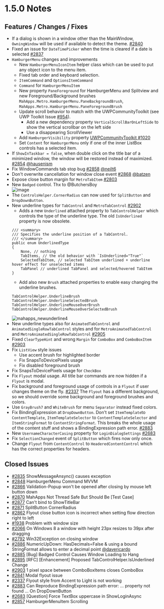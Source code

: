 # 1.5.0 Notes

## Features / Changes / Fixes

- If a dialog is shown in a window other than the MainWindow, `OwningWindow` will be used if available to detect the theme. [#2840](https://github.com/MahApps/MahApps.Metro/pull/2840)
- Fixed an issue for `DateTimePicker` when the time is cleared if a date is selected [#2837](https://github.com/MahApps/MahApps.Metro/pull/2837)
- `HamburgerMenu` changes and improvements
    + New `HamburgerMenuIconItem` helper class which can be used to put any object icon to the menu item.
    + Fixed tab order and keyboard selection.
    + `ItemCommand` and `OptionsItemCommand`
    + `Command` for `HamburgerMenuItem`
    + New property `PaneForeground` for HamburgerMenu and Splitview and new Foreground/Background brushes `MahApps.Metro.HamburgerMenu.PaneBackgroundBrush`, `MahApps.Metro.HamburgerMenu.PaneForegroundBrush`
    + Update scroll behavior to match with the UWPCommunityToolkit (see UWP Toolkit Issue [#954](https://github.com/Microsoft/UWPCommunityToolkit/issues/954)).
        * Add a new dependency property `VerticalScrollBarOnLeftSide` to show the vertical scrollbar on the left side
        * Use a disappearing ScrollViewer
    + Add `HamburgerVisibility` property [UWPCommunityToolkit #1020](https://github.com/Microsoft/UWPCommunityToolkit/pull/1020)
    + Set `Content` for `HamburgerMenu` only if one of the inner ListBox controls has a selected item.
- If `ShowInTaskbar = false`, when double click on the title bar of a minimized window, the window will be restored instead of maximized. [#2854](https://github.com/MahApps/MahApps.Metro/pull/2854) [@hausenism](https://github.com/hausenism)
- Fix WindowCommands tab stop bug [#2858](https://github.com/MahApps/MahApps.Metro/pull/2858) [@neilt6](https://github.com/neilt6)
- Don't overwrite cancellation for window close event [#2868](https://github.com/MahApps/MahApps.Metro/pull/2868) [@batzen](https://github.com/batzen)
- Expose close button margin for `MetroTabItem` [#2803](https://github.com/MahApps/MahApps.Metro/pull/2803)
- New `Badged` control. Thx to @ButchersBoy  
![image](https://cloud.githubusercontent.com/assets/658431/23340345/d7dc4c86-fc34-11e6-838b-1ebee9381c7d.png)
- The `ControlsHelper.CornerRadius` can now used for `SplitButton` and `DropDownButton`.
- New underline types for `TabControl` and `MetroTabControl` [#2902](https://github.com/MahApps/MahApps.Metro/pull/2902)
    + Adds a new `Underlined` attached property to `TabControlHelper` which controls the type of the underline type. The old `IsUnderlined` property is now obsolete.  
    ```
    /// <summary>
    /// Specifies the underline position of a TabControl.
    /// </summary>
    public enum UnderlinedType
    {
        None, // nothing
        TabItems, // the old behavior with `IsUnderlined="True"`
        SelectedTabItem, // selected TabItem underlined + underline hover effect for unselected items
        TabPanel // underlined TabPanel and selected/hovered TabItem
    }
    ```
    + Add also new `Brush` attached properties to enable easy changing the underline brushes.  
    ```
    TabControlHelper.UnderlineBrush
    TabControlHelper.UnderlineSelectedBrush
    TabControlHelper.UnderlineMouseOverBrush
    TabControlHelper.UnderlineMouseOverSelectedBrush
    ```
    ![mahapps_newunderline4](https://cloud.githubusercontent.com/assets/658431/24204520/0e6f3cbc-0f19-11e7-8a2b-f40752918a96.gif)
- New underline types also for `AnimatedTabControl` and `AnimatedSingleRowTabControl` styles and for `MetroAnimatedTabControl` and `MetroAnimatedSingleRowTabControl` [#2905](https://github.com/MahApps/MahApps.Metro/pull/2905)
- Fixed `ClearTypeHint` and wrong `Margin` for `ComboBox` and `ComboBoxItem` [#2903](https://github.com/MahApps/MahApps.Metro/issues/2903)
- Fix `ListView` style issues
    + Use accent brush for highlighted border
    + Fix SnapsToDevicePixels usage
    + Fix disabled foreground brush
- Fix SnapsToDevicePixels usage for `CheckBox`
- Fix `Flyout` modal usage. All title bar commands are now hidden if a `Flyout` is modal.
- Fix background and foreground usage of controls in a `Flyout` if user changes theme on the fly. [#2337](https://github.com/MahApps/MahApps.Metro/issues/2337) The `Flyout` has a different background, so we should override some background and foreground brushes and colors.
- Use `GrayBrush7` and `WhiteBrush` for menu `Separator` instead fixed colors.
- Fix BindingExpression at `DropDownButton`. Don't set `ItemTemplate`to `ContentTemplate`, `ItemTemplateSelector` to `ContentTemplateSelector` and `ItemStringFormat` to `ContentStringFormat`. This breaks the whole usage of the content stuff and shows a BindingExpression path error. [#2883](https://github.com/MahApps/MahApps.Metro/issues/2883)
- New `UsernameCharacterCasing` property for `LoginDialogSettings` [#2683](https://github.com/MahApps/MahApps.Metro/issues/2683)
- Fix `SelectionChanged` event of `SplitButton` which fires now only once.
- Change `Flyout` from `ContentControl` to `HeaderedContentControl` which has the correct properties for headers.

## Closed Issues

- [#2835](https://github.com/MahApps/MahApps.Metro/issues/2835) ShowMessageAnsync() causes exception
- [#2848](https://github.com/MahApps/MahApps.Metro/issues/2848) HamburgerMenu Command MVVM
- [#2866](https://github.com/MahApps/MahApps.Metro/issues/2866) Validation-Popup won't be opened after closing by mouse left button down
- [#2870](https://github.com/MahApps/MahApps.Metro/issues/2870) MahApps Not Thread Safe But Should Be [Test Case]
- [#2877](https://github.com/MahApps/MahApps.Metro/issues/2877) Can't bind to ShowTitleBar
- [#2871](https://github.com/MahApps/MahApps.Metro/issues/2871) SplitButton CornerRadius
- [#2862](https://github.com/MahApps/MahApps.Metro/issues/2862) Flyout close button icon is incorrect when setting flow direction right to left
- [#1938](https://github.com/MahApps/MahApps.Metro/issues/1938) Problem with window size
- [#2066](https://github.com/MahApps/MahApps.Metro/issues/2066) On Windows 8 a window with height 23px resizes to 39px after dragging
- [#2792](https://github.com/MahApps/MahApps.Metro/issues/2792) Win32Exception on closing window
- [#2886](https://github.com/MahApps/MahApps.Metro/issues/2886) NumericUpDown: HasDecimals=False & using a bound StringFormat allows to enter a decimal point [@davericardo](https://github.com/davericardo)
- [#2885](https://github.com/MahApps/MahApps.Metro/issues/2885) [Bug] Badged Control Causes Window Loading to Hang
- [#2895](https://github.com/MahApps/MahApps.Metro/issues/2895) [RFC] [Enhancement] Proposed TabControlHelper.IsUnderlined Change
- [#2903](https://github.com/MahApps/MahApps.Metro/issues/2903) 1 pixel space between ComboBoxItems closes ComboBox
- [#2841](https://github.com/MahApps/MahApps.Metro/issues/2841) Modal flyout issue
- [#2337](https://github.com/MahApps/MahApps.Metro/issues/2337) Flyout style from Accent to Light is not working
- [#2883](https://github.com/MahApps/MahApps.Metro/issues/2883) Can Reproduce BindingExpression path error: ... property not found ... On DropDownButton
- [#2683](https://github.com/MahApps/MahApps.Metro/issues/2683) [Question] Force TextBox uppercase in ShowLoginAsync
- [#2857](https://github.com/MahApps/MahApps.Metro/issues/2857) HamburgerMenuItem Scrolling
